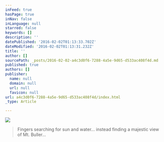 ```yaml
---
inFeed: true
hasPage: true
inNav: false
inLanguage: null
starred: false
keywords: []
description: ''
datePublished: '2016-02-02T01:13:33.702Z'
dateModified: '2016-02-02T01:13:31.232Z'
title: ''
author: []
sourcePath: _posts/2016-02-02-a4c3d0f6-7288-4a5e-9d65-d533ac408f4d.md
published: true
authors: []
publisher:
  name: null
  domain: null
  url: null
  favicon: null
url: a4c3d0f6-7288-4a5e-9d65-d533ac408f4d/index.html
_type: Article

---
```

![](https://s3-us-west-2.amazonaws.com/the-grid-img/p/0bfc291157bef61f55dace697e07c2b4dc96f44f.jpg)

> Fingers searching for sun and water... instead finding a majestic view of Mt. Buller...